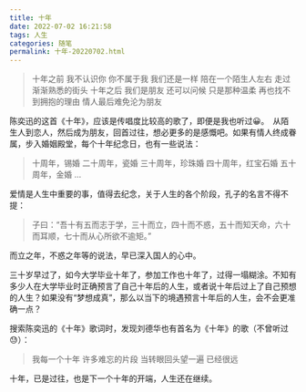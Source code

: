 ```yaml
---
title: 十年
date: 2022-07-02 16:21:58
tags: 人生
categories: 随笔
permalink: 十年-20220702.html
---
```


>十年之前
>我不认识你 你不属于我
>我们还是一样
>陪在一个陌生人左右
>走过渐渐熟悉的街头
>十年之后
>我们是朋友 还可以问候
>只是那种温柔
>再也找不到拥抱的理由
>情人最后难免沦为朋友

陈奕迅的这首《十年》，应该是传唱度比较高的歌了，即便是我也听过😀。　从陌生人到恋人，然后成为朋友，回首过往，想必更多的是感慨吧。如果有情人终成眷属，步入婚姻殿堂，每个十年纪念日，也有一些说法：

>十周年，锡婚
>二十周年，瓷婚
>三十周年，珍珠婚
>四十周年，红宝石婚
>五十周年，金婚
>...

爱情是人生中重要的事，值得去纪念，关于人生的各个阶段，孔子的名言不得不提：

>子曰：“吾十有五而志于学，三十而立，四十而不惑，五十而知天命，六十而耳顺，七十而从心所欲不逾矩。”


而立之年，不惑之年等的说法，早已深入国人的心中。

三十岁早过了，如今大学毕业十年了，参加工作也十年了，过得一塌糊涂。不知有多少人在大学毕业时正确预言了自己十年后的人生，或者说十年后过上了自己预想的人生？如果没有“梦想成真”，那么以当下的境遇预言十年后的人生，会不会更准确一点？

搜索陈奕迅的《十年》歌词时，发现刘德华也有首名为《十年》的歌（不曾听过😓）：

>我每一个十年
  许多难忘的片段
  当转眼回头望一遍
  已经很远

十年，已是过往，也是下一个十年的开端，人生还在继续。
